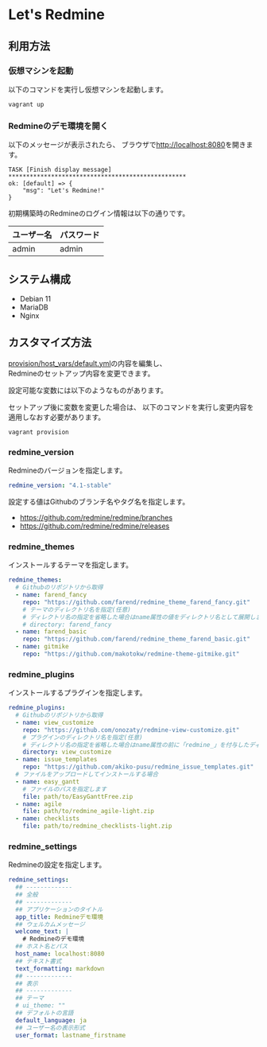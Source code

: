 Let's Redmine
==========================

利用方法
-----------------

### 仮想マシンを起動

以下のコマンドを実行し仮想マシンを起動します。

```
vagrant up
```

### Redmineのデモ環境を開く

以下のメッセージが表示されたら、
ブラウザで[http://localhost:8080](http://localhost:8080)を開きます。

```
TASK [Finish display message] **************************************************
ok: [default] => {
    "msg": "Let's Redmine!"
}
```

初期構築時のRedmineのログイン情報は以下の通りです。

| ユーザー名 | パスワード |
| ---------- | ---------- |
| admin      | admin      |

システム構成
-----------------

* Debian 11
* MariaDB
* Nginx

カスタマイズ方法
-----------------

[provision/host_vars/default.yml](provision/host_vars/default.yml)の内容を編集し、  
Redmineのセットアップ内容を変更できます。

設定可能な変数には以下のようなものがあります。


セットアップ後に変数を変更した場合は、
以下のコマンドを実行し変更内容を適用しなおす必要があります。

```
vagrant provision
```

### redmine_version

Redmineのバージョンを指定します。

```yml
redmine_version: "4.1-stable"
```

設定する値はGithubのブランチ名やタグ名を指定します。

* https://github.com/redmine/redmine/branches
* https://github.com/redmine/redmine/releases


### redmine_themes

インストールするテーマを指定します。

```yml
redmine_themes:
  # Githubのリポジトリから取得
  - name: farend_fancy
    repo: "https://github.com/farend/redmine_theme_farend_fancy.git"
    # テーマのディレクトリ名を指定(任意)
    # ディレクトリ名の指定を省略した場合はname属性の値をディレクトリ名として展開します
    # directory: farend_fancy
  - name: farend_basic
    repo: "https://github.com/farend/redmine_theme_farend_basic.git"
  - name: gitmike
    repo: "https://github.com/makotokw/redmine-theme-gitmike.git"
```

### redmine_plugins

インストールするプラグインを指定します。

```yml
redmine_plugins:
  # Githubのリポジトリから取得
  - name: view_customize
    repo: "https://github.com/onozaty/redmine-view-customize.git"
    # プラグインのディレクトリ名を指定(任意)
    # ディレクトリ名の指定を省略した場合はname属性の前に「redmine_」を付与したディレクトリに展開します
    directory: view_customize
  - name: issue_templates
    repo: "https://github.com/akiko-pusu/redmine_issue_templates.git"
  # ファイルをアップロードしてインストールする場合
  - name: easy_gantt
    # ファイルのパスを指定します
    file: path/to/EasyGanttFree.zip
  - name: agile
    file: path/to/redmine_agile-light.zip
  - name: checklists
    file: path/to/redmine_checklists-light.zip
```

### redmine_settings

Redmineの設定を指定します。

```yml
redmine_settings:
  ## -------------
  ## 全般
  ## -------------
  ## アプリケーションのタイトル
  app_title: Redmineデモ環境
  ## ウェルカムメッセージ
  welcome_text: |
    # Redmineのデモ環境
  ## ホスト名とパス
  host_name: localhost:8080
  ## テキスト書式
  text_formatting: markdown
  ## -------------
  ## 表示
  ## -------------
  ## テーマ
  # ui_theme: ""
  ## デフォルトの言語
  default_language: ja
  ## ユーザー名の表示形式
  user_format: lastname_firstname
```
